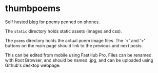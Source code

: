 # thumbpoems
Self hosted [blog](https://thumbpoems.com) for poems penned on phones.

The `static` directory holds static assets (images and css).

The `poems` directory holds the actual poem image files. The '<' and '>'
buttons on the main page should link to the previous and next posts.

This can be edited from mobile using FastHub Pro. Files can be renamed with Root Browser, and should be named <number>.jpg, and can be uploaded using Github's desktop webpage.
